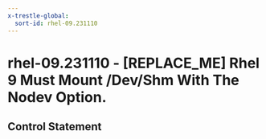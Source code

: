 ```yaml
---
x-trestle-global:
  sort-id: rhel-09.231110
---
```


# rhel-09.231110 - \[REPLACE_ME\] Rhel 9 Must Mount /Dev/Shm With The Nodev Option.

## Control Statement
